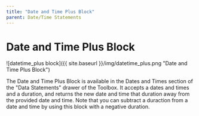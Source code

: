 ```yaml
---
title: "Date and Time Plus Block"
parent: Date/Time Statements
---
```

# Date and Time Plus Block
![datetime_plus block]({{ site.baseurl }}/img/datetime_plus.png "Date and Time Plus Block")

The Date and Time Plus Block is available in the Dates and Times section of the "Data Statements" drawer of the Toolbox. It accepts a dates and times and a duration, and returns the new date and time that duration away from the provided date and time. Note that you can subtract a duraction from a date and time by using this block with a negative duration.